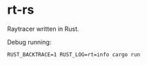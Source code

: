 # rt-rs

Raytracer written in Rust.

Debug running:

```
RUST_BACKTRACE=1 RUST_LOG=rt=info cargo run
```
